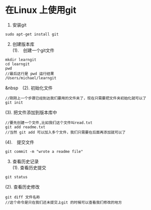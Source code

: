 # 在Linux 上使用git
1. 安装git
```
sudo apt-get install git
```
2. 创建版本库<br>
(1).　创建一个git文件
```
mkdir learngit
cd learngit
pwd
//最后这行是 pwd 运行结果
/Users/michael/learngit
```
&nbsp　(2). 初始化文件
```
//刚刚上一个步骤已经到达我们要用的文件夹了，现在只需要把文件夹初始化就可以了
git init
```
   (3). 把文件添加到版本库中
```
//要先创建一个文件,比如我们这个文件叫read.txt
git add readme.txt
//当然 git add 可以加入多个文件，我们只需要在后面再添加就可以了
```
   (4).　提交文件
```
git commit -m "wrote a readme file"
```
3. 查看历史记录<br>
(1). 查看历史提交
```
git status
```
   (2). 查看历史修改
```
git diff 文件名称
//这个命令是只在我们还未提交上git 的时候可以查看我们修改的地方
```
